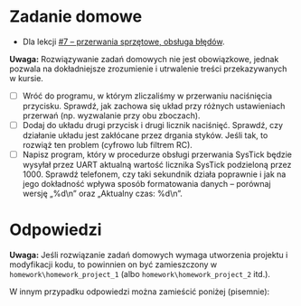 # Zadanie domowe
- Dla lekcji [#7 – przerwania sprzętowe, obsługa błędów](https://forbot.pl/blog/kurs-stm32l4-7-przerwania-sprzetowe-obsluga-bledow-id46583).

**Uwaga:** Rozwiązywanie zadań domowych nie jest obowiązkowe, jednak pozwala na dokładniejsze zrozumienie i utrwalenie treści przekazywanych w kursie.

- [ ] Wróć do programu, w którym zliczaliśmy w przerwaniu naciśnięcia przycisku. Sprawdź, jak zachowa się układ przy różnych ustawieniach przerwań (np. wyzwalanie przy obu zboczach).
- [ ] Dodaj do układu drugi przycisk i drugi licznik naciśnięć. Sprawdź, czy działanie układu jest zakłócane przez drgania styków. Jeśli tak, to rozwiąż ten problem (cyfrowo lub filtrem RC).
- [ ] Napisz program, który w procedurze obsługi przerwania SysTick będzie wysyłał przez UART aktualną wartość licznika SysTick podzieloną przez 1000. Sprawdź telefonem, czy taki sekundnik działa poprawnie i jak na jego dokładność wpływa sposób formatowania danych – porównaj wersję „%d\n” oraz „Aktualny czas: %d\n”.

# Odpowiedzi
**Uwaga:**  Jeśli rozwiązanie zadań domowych wymaga utworzenia projektu i modyfikacji kodu, to powinnien on być zamieszczony w `homework\homework_project_1` (albo `homework\homework_project_2` itd.).  

W innym przypadku odpowiedzi można zamieścić poniżej (pisemnie):

